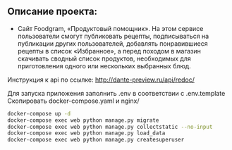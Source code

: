 ## Описание проекта:

* Cайт Foodgram, «Продуктовый помощник». На этом сервисе пользователи смогут публиковать рецепты, подписываться на публикации других пользователей, добавлять понравившиеся рецепты в список «Избранное», а перед походом в магазин скачивать сводный список продуктов, необходимых для приготовления одного или нескольких выбранных блюд.

Инструкция к api по ссылке: http://dante-preview.ru/api/redoc/

Для запуска приложения заполнить .env в соответствии с .env.template
Скопировать docker-compose.yaml и nginx/

```bash
docker-compose up -d
docker-compose exec web python manage.py migrate
docker-compose exec web python manage.py collectstatic --no-input
docker-compose exec web python manage.py load_data
docker-compose exec web python manage.py createsuperuser
```